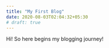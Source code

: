 ```yaml
---
title: "My First Blog"
date: 2020-08-03T02:04:32+05:30
# draft: true
---
```


Hi! So here begins my blogging journey!